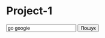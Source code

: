# Project-1

<form name="Пошук" action="http://www.google.com.ua"/>
  <input type="search" name="t"value="go google"/>
<input type="submit" value="Пошук" />
</form>
